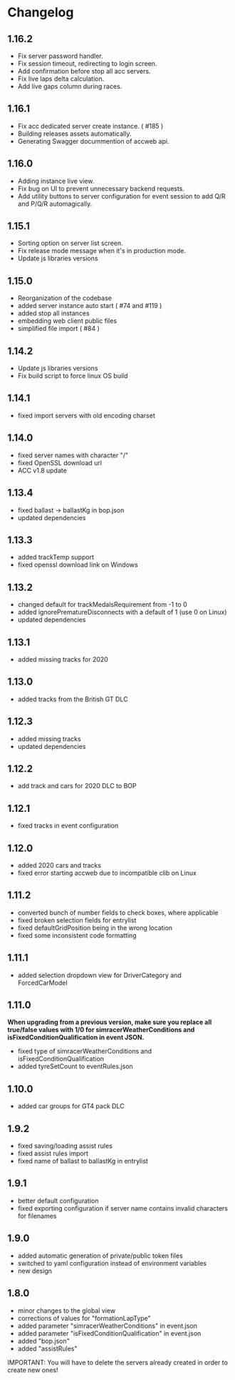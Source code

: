 # Changelog

## 1.16.2
* Fix server password handler.
* Fix session timeout, redirecting to login screen.
* Add confirmation before stop all acc servers.
* Fix live laps delta calculation.
* Add live gaps column during races.

## 1.16.1
* Fix acc dedicated server create instance. ( #185 )
* Building releases assets automatically.
* Generating Swagger docummention of accweb api.

## 1.16.0
* Adding instance live view.
* Fix bug on UI to prevent unnecessary backend requests.
* Add utility buttons to server configuration for event session to add Q/R and P/Q/R automagically.

## 1.15.1
* Sorting option on server list screen.
* Fix release mode message when it's in production mode.
* Update js libraries versions

## 1.15.0
* Reorganization of the codebase
* added server instance auto start ( #74 and #119 )
* added stop all instances
* embedding web client public files
* simplified file import ( #84 )

## 1.14.2
* Update js libraries versions
* Fix build script to force linux OS build

## 1.14.1
* fixed import servers with old encoding charset

## 1.14.0
* fixed server names with character "/"
* fixed OpenSSL download url
* ACC v1.8 update

## 1.13.4

* fixed ballast -> ballastKg in bop.json
* updated dependencies

## 1.13.3

* added trackTemp support
* fixed openssl download link on Windows

## 1.13.2

* changed default for trackMedalsRequirement from -1 to 0
* added ignorePrematureDisconnects with a default of 1 (use 0 on Linux)
* updated dependencies

## 1.13.1

* added missing tracks for 2020

## 1.13.0

* added tracks from the British GT DLC

## 1.12.3

* added missing tracks
* updated dependencies

## 1.12.2

* add track and cars for 2020 DLC to BOP

## 1.12.1

* fixed tracks in event configuration

## 1.12.0

* added 2020 cars and tracks
* fixed error starting accweb due to incompatible clib on Linux

## 1.11.2

* converted bunch of number fields to check boxes, where applicable
* fixed broken selection fields for entrylist
* fixed defaultGridPosition being in the wrong location
* fixed some inconsistent code formatting

## 1.11.1

* added selection dropdown view for DriverCategory and ForcedCarModel

## 1.11.0

**When upgrading from a previous version, make sure you replace all true/false values with 1/0 for simracerWeatherConditions and isFixedConditionQualification in event JSON.**

* fixed type of simracerWeatherConditions and isFixedConditionQualification
* added tyreSetCount to eventRules.json

## 1.10.0

* added car groups for GT4 pack DLC

## 1.9.2

* fixed saving/loading assist rules
* fixed assist rules import
* fixed name of ballast to ballastKg in entrylist

## 1.9.1

* better default configuration
* fixed exporting configuration if server name contains invalid characters for filenames

## 1.9.0

* added automatic generation of private/public token files
* switched to yaml configuration instead of environment variables
* new design

## 1.8.0

* minor changes to the global view
* corrections of values for "formationLapType"
* added parameter "simracerWeatherConditions" in event.json
* added parameter "isFixedConditionQualification" in event.json
* added "bop.json"
* added "assistRules"

IMPORTANT: You will have to delete the servers already created in order to create new ones!
